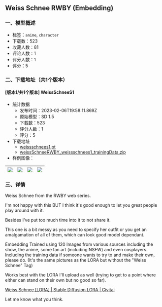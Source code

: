 ## Weiss Schnee RWBY (Embedding)
### 一、模型概述

- 标签：`anime`, `character`
- 下载数：523
- 收藏人数：81
- 评论人数：1
- 评分人数：1
- 评分：5

### 二、下载地址（共1个版本）

#### [版本1/共1个版本] WeissSchneeS1

- 统计数据
  - 发布时间：2023-02-06T19:58:11.869Z
  - 原始模型：SD 1.5
  - 下载数：523
  - 评分人数：1
  - 评分：5
- 下载地址
  - [weissschnees1.pt](https://civitai.com/api/download/models/8135)
  - [weissSchneeRWBY_weissschnees1_trainingData.zip](https://civitai.com/api/download/models/8135?type=Training%20Data)
- 样例图像：

| <img src="https://image.civitai.com/xG1nkqKTMzGDvpLrqFT7WA/354a942a-b600-4c11-739e-552047fb0c00/width=450/76812.jpeg" /> | <img src="https://image.civitai.com/xG1nkqKTMzGDvpLrqFT7WA/35c19951-4867-439c-2ed8-30341cbd0000/width=450/76811.jpeg" /> | <img src="https://image.civitai.com/xG1nkqKTMzGDvpLrqFT7WA/1bcaa1af-d9c1-47a1-ede4-4baa159f2700/width=450/76810.jpeg" /> | <img src="https://image.civitai.com/xG1nkqKTMzGDvpLrqFT7WA/d00198f6-8541-45d1-763d-ad9d2f218700/width=450/76809.jpeg" /> |
| ---- | ---- | ---- | ---- |


### 三、详情
<p>Weiss Schnee from the RWBY web series.</p><p></p><p>I'm not happy with this BUT I think it's good enough to let you great people play around with it.</p><p></p><p>Besides I've put too much time into it to not share it.</p><p></p><p>This one is a bit messy as you need to specify her outfit or you get an amalgamation of all of them, which can look good model dependant.</p><p></p><p>Embedding Trained using 120 Images from various sources including the show, the anime, some fan art (including NSFW) and even cosplayers. Including the training data if someone wants to try to and make their own, please do. (It's the same pictures as the LORA but without the "Weiss Schnee" Tag)</p><p></p><p>Works best with the LORA I'll upload as well (trying to get to a point where either can stand on their own but no good so far). </p><p><a target="_blank" rel="ugc" href="https://civitai.com/models/6916/weiss-schnee-lora">Weiss Schnee [LORA] | Stable Diffusion LORA | Civitai</a></p><p></p><p>Let me know what you think.</p>